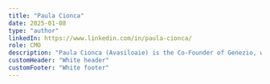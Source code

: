 ```yaml
---
title: "Paula Cionca"
date: 2025-01-08
type: "author"
linkedIn: https://www.linkedin.com/in/paula-cionca/
role: CMO
description: "Paula Cionca (Avasiloaie) is the Co-Founder of Genezio, where she combines her expertise in product management and business analysis to create innovative tools for developers. With over five years of experience in the software industry, Paula has a proven track record of transforming ideas into high-quality products through her deep understanding of agile methodologies and the product development lifecycle."
customHeader: "White header"
customFooter: "White footer"
---
```

